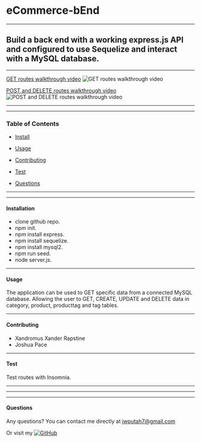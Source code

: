 # eCommerce-bEnd

--------

## Build a back end with a working express.js API and configured to use Sequelize and interact with a MySQL database.

--------

[GET routes walkthrough video](./assets/eCommerce%20GET%20requests.gif)
![GET routes walkthrough video](./assets/eCommerce%20GET%20requests.gif)

[POST and DELETE routes walkthrough video](./assets/eCommerce%20POST%20and%20DELETE%20category.gif)
![POST and DELETE routes walkthrough video](./assets/eCommerce%20POST%20and%20DELETE%20category.gif)


****
****

### Table of Contents
* [Install](#installation)
* [Usage](#usage)
* [Contributing](#contributing)
* [Test](#test)

* [Questions](#questions)

****
****

#### Installation
* clone github repo.
* npm init. 
* npm install express. 
* npm install sequelize. 
* npm install mysql2.
* npm run seed. 
* node server.js.

----

#### Usage
The application can be used to GET specific data from a connected MySQL database. Allowing the user to GET, CREATE, UPDATE and DELETE data in category, product, producttag and tag tables.

----

#### Contributing
* Xandromus Xander Rapstine 
* Joshua Pace

----

#### Test
Test routes with Insomnia.

----



****
****

#### Questions
Any questions? You can contact me directly at jwputah7@gmail.com

Or visit my [![GitHub](https://badgen.net/badge/icon/github?icon=github&label)](https://github.com/jwputah)
